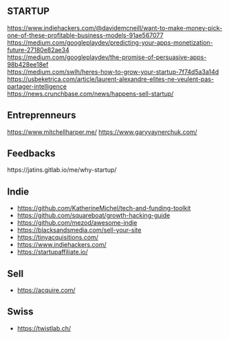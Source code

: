 <h2>STARTUP</h2>
<p><a href="https://www.indiehackers.com/@davidemcneill/want-to-make-money-pick-one-of-these-profitable-business-models-91ae567077">https://www.indiehackers.com/@davidemcneill/want-to-make-money-pick-one-of-these-profitable-business-models-91ae567077</a><br>
<a href="https://medium.com/googleplaydev/predicting-your-apps-monetization-future-27180e82ae34">https://medium.com/googleplaydev/predicting-your-apps-monetization-future-27180e82ae34</a><br>
<a href="https://medium.com/googleplaydev/the-promise-of-persuasive-apps-98b428ee18ef">https://medium.com/googleplaydev/the-promise-of-persuasive-apps-98b428ee18ef</a><br>
<a href="https://medium.com/swlh/heres-how-to-grow-your-startup-7f74d5a3a14d">https://medium.com/swlh/heres-how-to-grow-your-startup-7f74d5a3a14d</a><br>
<a href="https://usbeketrica.com/article/laurent-alexandre-elites-ne-veulent-pas-partager-intelligence">https://usbeketrica.com/article/laurent-alexandre-elites-ne-veulent-pas-partager-intelligence</a><br>
<a href="https://news.crunchbase.com/news/happens-sell-startup/">https://news.crunchbase.com/news/happens-sell-startup/</a></p>

<h2>Entreprenneurs</h2>
<p>
<a href="https://www.mitchellharper.me/">https://www.mitchellharper.me/</a>
<a href="https://www.garyvaynerchuk.com/">https://www.garyvaynerchuk.com/</a>
</p>

<h2>Feedbacks</h2>
<p>
https://jatins.gitlab.io/me/why-startup/
</p>

## Indie

- https://github.com/KatherineMichel/tech-and-funding-toolkit
- https://github.com/squareboat/growth-hacking-guide
- https://github.com/mezod/awesome-indie
- https://blacksandsmedia.com/sell-your-site
- https://tinyacquisitions.com/
- https://www.indiehackers.com/
- https://startupaffiliate.io/

## Sell
- https://acquire.com/

## Swiss
- https://twistlab.ch/
